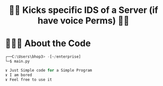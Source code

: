 ### 
<h1 align="center">🕵️‍♂️ Kicks specific IDS of a Server (if have voice Perms) 🕵️‍♂️</h>

# 👨🏻‍💻 About the Code

```python
┌──C:\Users\bhop3> -[~/enterprise]
└─$ main.py

ɤ Just Simple code for a Simple Program
ɤ I am bored
ɤ Feel free to use it
```
